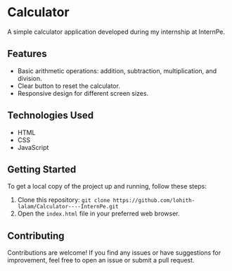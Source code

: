 # Calculator

A simple calculator application developed during my internship at InternPe.

## Features

- Basic arithmetic operations: addition, subtraction, multiplication, and division.
- Clear button to reset the calculator.
- Responsive design for different screen sizes.

## Technologies Used

- HTML
- CSS
- JavaScript

## Getting Started

To get a local copy of the project up and running, follow these steps:

1. Clone this repository: `git clone https://github.com/lohith-lalam/Calculator----InternPe.git`
2. Open the `index.html` file in your preferred web browser.


## Contributing

Contributions are welcome! If you find any issues or have suggestions for improvement, feel free to open an issue or submit a pull request.


